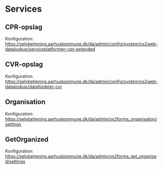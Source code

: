 # Services

## CPR-opslag

Konfiguration:
<https://selvbetjening.aarhuskommune.dk/da/admin/config/system/os2web-datalookup/serviceplatformen-cpr-extended>

## CVR-opslag

Konfiguration:
<https://selvbetjening.aarhuskommune.dk/da/admin/config/system/os2web-datalookup/datafordeler-cvr>

## Organisation

Konfiguration:
<https://selvbetjening.aarhuskommune.dk/da/admin/os2forms_organisation/settings>

## GetOrganized

Konfiguration:
<https://selvbetjening.aarhuskommune.dk/da/admin/os2forms_get_organized/settings>
